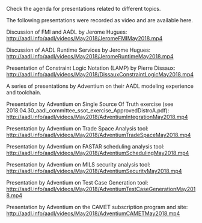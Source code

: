 Check the agenda for presentations related to different topics.

The following presentations were recorded as video and are available here.


Discussion of FMI and AADL by Jerome Hugues:
http://aadl.info/aadl/videos/May2018/JeromeFMIMay2018.mp4


Discussion of AADL Runtime Services by Jerome Hugues:
http://aadl.info/aadl/videos/May2018/JeromeRuntimeMay2018.mp4


Presentation of Constraint Logic Notation (LAMP) by Pierre Dissaux:
http://aadl.info/aadl/videos/May2018/DissauxConstraintLogicMay2018.mp4



A series of presentations by Adventium on their AADL modeling experience and toolchain.


Presentation by Adventium on Single Source Of Truth exercise (see 2018.04.30_aadl_committee_ssot_exercise_ApprovedDistroA.pdf):
http://aadl.info/aadl/videos/May2018/AdventiumIntegrationMay2018.mp4


Presentation by Adventium on Trade Space Analysis tool:
http://aadl.info/aadl/videos/May2018/AdventiumTradeSpaceMay2018.mp4


Presentation by Adventium on FASTAR scheduling analysis tool:
http://aadl.info/aadl/videos/May2018/AdventiumSchedulingMay2018.mp4


Presentation by Adventium on MILS security analysis tool:
http://aadl.info/aadl/videos/May2018/AdventiumSecurityMay2018.mp4


Presentation by Adventium on Test Case Generation tool:
http://aadl.info/aadl/videos/May2018/AdventiumTestCaseGenerationMay2018.mp4


Presentation by Adventium on the CAMET subscription program and site:
http://aadl.info/aadl/videos/May2018/AdventiumCAMETMay2018.mp4


